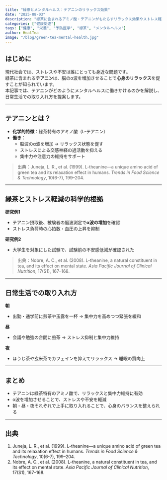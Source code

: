 ```yaml
---
title: "緑茶とメンタルヘルス：テアニンのリラックス効果"
date: "2025-08-03"
description: "緑茶に含まれるアミノ酸・テアニンがもたらすリラックス効果やストレス軽減作用を科学的根拠に基づき解説します。日常生活での活用方法も紹介。"
categories: ["健康関連"]
tags: ["健康", "栄養", "予防医学", "緑茶", "メンタルヘルス"]
author: HealTea
image: "/blog/green-tea-mental-health.jpg"
---
```


## はじめに

現代社会では、ストレスや不安は誰にとっても身近な問題です。  
緑茶に含まれる**テアニン**は、脳のα波を増加させることで**心身のリラックス**を促すことが知られています。  
本記事では、テアニンがどのようにメンタルヘルスに働きかけるのかを解説し、日常生活での取り入れ方を提案します。

---

## テアニンとは？

- **化学的特徴**：緑茶特有のアミノ酸（L-テアニン）
- **働き**：
  - 脳波のα波を増加 → リラックス状態を促す
  - ストレスによる交感神経の過活動を抑える
  - 集中力や注意力の維持をサポート

> 出典：Juneja, L. R., et al. (1999). L-theanine—a unique amino acid of green tea and its relaxation effect in humans. *Trends in Food Science & Technology*, 10(6-7), 199–204.

---

## 緑茶とストレス軽減の科学的根拠

**研究例1**  
- テアニン摂取後、被験者の脳波測定で**α波の増加**を確認
- ストレス負荷時の心拍数・血圧の上昇を抑制

**研究例2**  
- 大学生を対象にした試験で、試験前の不安感低減が確認された

> 出典：Nobre, A. C., et al. (2008). L-theanine, a natural constituent in tea, and its effect on mental state. *Asia Pacific Journal of Clinical Nutrition*, 17(S1), 167–168.

---

## 日常生活での取り入れ方

**朝**  
- 出勤・通学前に煎茶や玉露を一杯 → 集中力を高めつつ緊張を緩和

**昼**  
- 会議や勉強の合間に煎茶 → ストレス抑制と集中力維持

**夜**  
- ほうじ茶や玄米茶でカフェインを抑えてリラックス → 睡眠の質向上

---

## まとめ

- テアニンは緑茶特有のアミノ酸で、リラックスと集中力維持に有効
- α波を増加させることで、ストレスや不安を軽減
- 朝・昼・夜それぞれで上手に取り入れることで、心身のバランスを整えられる

---

## 出典
1. Juneja, L. R., et al. (1999). L-theanine—a unique amino acid of green tea and its relaxation effect in humans. *Trends in Food Science & Technology*, 10(6-7), 199–204.  
2. Nobre, A. C., et al. (2008). L-theanine, a natural constituent in tea, and its effect on mental state. *Asia Pacific Journal of Clinical Nutrition*, 17(S1), 167–168.  
